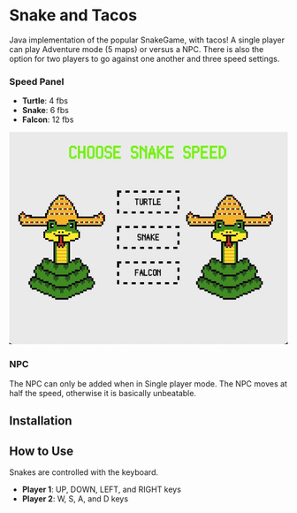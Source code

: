 # Snake and Tacos

Java implementation of the popular SnakeGame, with tacos! A single player can play Adventure mode (5 maps) or versus a NPC. There is also the option for two players to go against one another and three speed settings.

### Speed Panel

- **Turtle**: 4 fbs
- **Snake**: 6 fbs
- **Falcon**: 12 fbs

![speed_panel](/images/speed_panel.jpg)

### NPC

The NPC can only be added when in Single player mode. The NPC moves at half the speed, otherwise it is basically unbeatable.


## Installation



## How to Use

Snakes are controlled with the keyboard.

- **Player 1**: UP, DOWN, LEFT, and RIGHT keys
- **Player 2**: W, S, A, and D keys 
